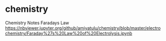# chemistry
Chemistry Notes
Faradays Law
https://nbviewer.jupyter.org/github/amiyatulu/chemistry/blob/master/electrochemistry/Faraday%27s%20Law%20of%20Electrolysis.ipynb
